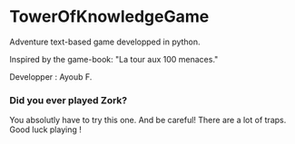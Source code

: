 # TowerOfKnowledgeGame
Adventure text-based game developped in python.

Inspired by the game-book: "La tour aux 100 menaces."

Developper : Ayoub F.

### Did you ever played Zork? 
    
You absolutly have to try this one. And be careful! There are a lot of traps.
Good luck playing !
